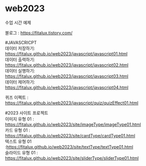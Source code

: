 # web2023
수업 시간  예제

블로그 : https://fitalux.tistory.com/   

#JAVASCRICPT   
데이터 저장하기: https://fitalux.github.io/web2023/javascript/javascript01.html    
데이터 출력하기: https://fitalux.github.io/web2023/javascript/javascript02.html   
데이터 실행하기: https://fitalux.github.io/web2023/javascript/javascript03.html   
데이터 제어하기: https://fitalux.github.io/web2023/javascript/javascript04.html   

퀴즈 이펙트 : https://fitalux.github.io/web2023/javascript/quiz/quizEffect01.html    


#2023 사이트 프로젝트   
이미지 유형 01 : https://fitalux.github.io/web2023/site/imageType/imageType01.html   
카드 유형 01 : https://fitalux.github.io/web2023/site/cardType/cardType01.html   
텍스트 유형 01 :https://fitalux.github.io/web2023/site/textType/textType01.html   
슬라이드 유형 01 : https://fitalux.github.io/web2023/site/sliderType/sliderType01.html   
